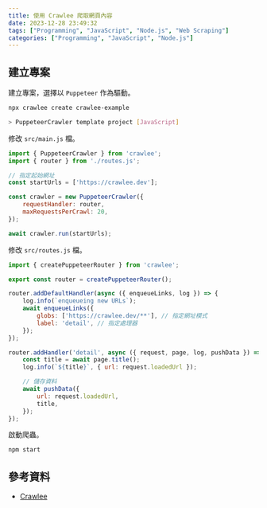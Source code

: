 ```yaml
---
title: 使用 Crawlee 爬取網頁內容
date: 2023-12-28 23:49:32
tags: ["Programming", "JavaScript", "Node.js", "Web Scraping"]
categories: ["Programming", "JavaScript", "Node.js"]
---
```


## 建立專案

建立專案，選擇以 `Puppeteer` 作為驅動。

```bash
npx crawlee create crawlee-example

> PuppeteerCrawler template project [JavaScript]
```

修改 `src/main.js` 檔。

```js
import { PuppeteerCrawler } from 'crawlee';
import { router } from './routes.js';

// 指定起始網址
const startUrls = ['https://crawlee.dev'];

const crawler = new PuppeteerCrawler({
    requestHandler: router,
    maxRequestsPerCrawl: 20,
});

await crawler.run(startUrls);
```

修改 `src/routes.js` 檔。

```js
import { createPuppeteerRouter } from 'crawlee';

export const router = createPuppeteerRouter();

router.addDefaultHandler(async ({ enqueueLinks, log }) => {
    log.info(`enqueueing new URLs`);
    await enqueueLinks({
        globs: ['https://crawlee.dev/**'], // 指定網址模式
        label: 'detail', // 指定處理器
    });
});

router.addHandler('detail', async ({ request, page, log, pushData }) => {
    const title = await page.title();
    log.info(`${title}`, { url: request.loadedUrl });

    // 儲存資料
    await pushData({
        url: request.loadedUrl,
        title,
    });
});
```

啟動爬蟲。

```bash
npm start
```

## 參考資料

- [Crawlee](https://crawlee.dev/)

